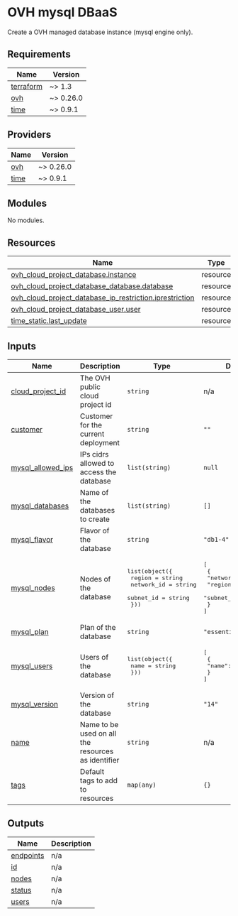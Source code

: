 # OVH mysql DBaaS

Create a OVH managed database instance (mysql engine only).

<!-- don't remove this line used to keep some space before auto generated docs -->
<!-- BEGIN_TF_DOCS -->
## Requirements

| Name | Version |
|------|---------|
| <a name="requirement_terraform"></a> [terraform](#requirement\_terraform) | ~> 1.3 |
| <a name="requirement_ovh"></a> [ovh](#requirement\_ovh) | ~> 0.26.0 |
| <a name="requirement_time"></a> [time](#requirement\_time) | ~> 0.9.1 |

## Providers

| Name | Version |
|------|---------|
| <a name="provider_ovh"></a> [ovh](#provider\_ovh) | ~> 0.26.0 |
| <a name="provider_time"></a> [time](#provider\_time) | ~> 0.9.1 |

## Modules

No modules.

## Resources

| Name | Type |
|------|------|
| [ovh_cloud_project_database.instance](https://registry.terraform.io/providers/ovh/ovh/latest/docs/resources/cloud_project_database) | resource |
| [ovh_cloud_project_database_database.database](https://registry.terraform.io/providers/ovh/ovh/latest/docs/resources/cloud_project_database_database) | resource |
| [ovh_cloud_project_database_ip_restriction.iprestriction](https://registry.terraform.io/providers/ovh/ovh/latest/docs/resources/cloud_project_database_ip_restriction) | resource |
| [ovh_cloud_project_database_user.user](https://registry.terraform.io/providers/ovh/ovh/latest/docs/resources/cloud_project_database_user) | resource |
| [time_static.last_update](https://registry.terraform.io/providers/hashicorp/time/latest/docs/resources/static) | resource |

## Inputs

| Name | Description | Type | Default | Required |
|------|-------------|------|---------|:--------:|
| <a name="input_cloud_project_id"></a> [cloud\_project\_id](#input\_cloud\_project\_id) | The OVH public cloud project id | `string` | n/a | yes |
| <a name="input_customer"></a> [customer](#input\_customer) | Customer for the current deployment | `string` | `""` | no |
| <a name="input_mysql_allowed_ips"></a> [mysql\_allowed\_ips](#input\_mysql\_allowed\_ips) | IPs cidrs allowed to access the database | `list(string)` | `null` | no |
| <a name="input_mysql_databases"></a> [mysql\_databases](#input\_mysql\_databases) | Name of the databases to create | `list(string)` | `[]` | no |
| <a name="input_mysql_flavor"></a> [mysql\_flavor](#input\_mysql\_flavor) | Flavor of the database | `string` | `"db1-4"` | no |
| <a name="input_mysql_nodes"></a> [mysql\_nodes](#input\_mysql\_nodes) | Nodes of the database | <pre>list(object({<br>    region     = string<br>    network_id = string<br>    subnet_id  = string<br>  }))</pre> | <pre>[<br>  {<br>    "network_id": null,<br>    "region": "GRA5",<br>    "subnet_id": null<br>  }<br>]</pre> | no |
| <a name="input_mysql_plan"></a> [mysql\_plan](#input\_mysql\_plan) | Plan of the database | `string` | `"essential"` | no |
| <a name="input_mysql_users"></a> [mysql\_users](#input\_mysql\_users) | Users of the database | <pre>list(object({<br>    name = string<br>  }))</pre> | <pre>[<br>  {<br>    "name": "root"<br>  }<br>]</pre> | no |
| <a name="input_mysql_version"></a> [mysql\_version](#input\_mysql\_version) | Version of the database | `string` | `"14"` | no |
| <a name="input_name"></a> [name](#input\_name) | Name to be used on all the resources as identifier | `string` | n/a | yes |
| <a name="input_tags"></a> [tags](#input\_tags) | Default tags to add to resources | `map(any)` | `{}` | no |

## Outputs

| Name | Description |
|------|-------------|
| <a name="output_endpoints"></a> [endpoints](#output\_endpoints) | n/a |
| <a name="output_id"></a> [id](#output\_id) | n/a |
| <a name="output_nodes"></a> [nodes](#output\_nodes) | n/a |
| <a name="output_status"></a> [status](#output\_status) | n/a |
| <a name="output_users"></a> [users](#output\_users) | n/a |
<!-- END_TF_DOCS -->
